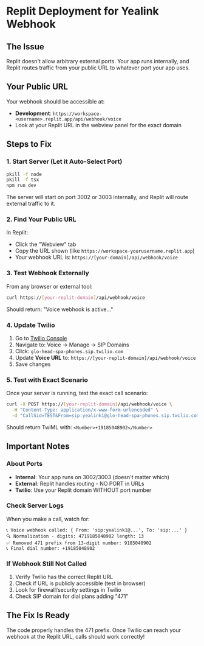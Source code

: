 # Replit Deployment for Yealink Webhook

## The Issue
Replit doesn't allow arbitrary external ports. Your app runs internally, and Replit routes traffic from your public URL to whatever port your app uses.

## Your Public URL
Your webhook should be accessible at:
- **Development**: `https://workspace-<username>.replit.app/api/webhook/voice`
- Look at your Replit URL in the webview panel for the exact domain

## Steps to Fix

### 1. Start Server (Let it Auto-Select Port)
```bash
pkill -f node
pkill -f tsx
npm run dev
```

The server will start on port 3002 or 3003 internally, and Replit will route external traffic to it.

### 2. Find Your Public URL
In Replit:
- Click the "Webview" tab
- Copy the URL shown (like `https://workspace-yourusername.replit.app`)
- Your webhook URL is: `https://[your-domain]/api/webhook/voice`

### 3. Test Webhook Externally
From any browser or external tool:
```bash
curl https://[your-replit-domain]/api/webhook/voice
```

Should return: "Voice webhook is active..."

### 4. Update Twilio
1. Go to [Twilio Console](https://console.twilio.com)
2. Navigate to: Voice → Manage → SIP Domains
3. Click: `glo-head-spa-phones.sip.twilio.com`
4. Update **Voice URL** to: `https://[your-replit-domain]/api/webhook/voice`
5. Save changes

### 5. Test with Exact Scenario
Once your server is running, test the exact call scenario:
```bash
curl -X POST https://[your-replit-domain]/api/webhook/voice \
  -H "Content-Type: application/x-www-form-urlencoded" \
  -d "CallSid=TEST&From=sip:yealink1@glo-head-spa-phones.sip.twilio.com:5060&To=sip:4719185048902@glo-head-spa-phones.sip.twilio.com:5060"
```

Should return TwiML with: `<Number>+19185048902</Number>`

## Important Notes

### About Ports
- **Internal**: Your app runs on 3002/3003 (doesn't matter which)
- **External**: Replit handles routing - NO PORT in URLs
- **Twilio**: Use your Replit domain WITHOUT port number

### Check Server Logs
When you make a call, watch for:
```
📞 Voice webhook called: { From: 'sip:yealink1@...', To: 'sip:...' }
🔍 Normalization - digits: 4719185048902 length: 13
✅ Removed 471 prefix from 13-digit number: 9185048902
📞 Final dial number: +19185048902
```

### If Webhook Still Not Called
1. Verify Twilio has the correct Replit URL
2. Check if URL is publicly accessible (test in browser)
3. Look for firewall/security settings in Twilio
4. Check SIP domain for dial plans adding "471"

## The Fix Is Ready
The code properly handles the 471 prefix. Once Twilio can reach your webhook at the Replit URL, calls should work correctly!










